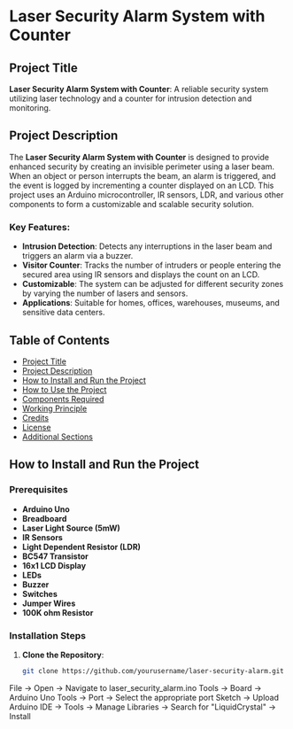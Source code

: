 # Laser Security Alarm System with Counter

## Project Title

**Laser Security Alarm System with Counter**: A reliable security system utilizing laser technology and a counter for intrusion detection and monitoring.

## Project Description

The **Laser Security Alarm System with Counter** is designed to provide enhanced security by creating an invisible perimeter using a laser beam. When an object or person interrupts the beam, an alarm is triggered, and the event is logged by incrementing a counter displayed on an LCD. This project uses an Arduino microcontroller, IR sensors, LDR, and various other components to form a customizable and scalable security solution.

### Key Features:
- **Intrusion Detection**: Detects any interruptions in the laser beam and triggers an alarm via a buzzer.
- **Visitor Counter**: Tracks the number of intruders or people entering the secured area using IR sensors and displays the count on an LCD.
- **Customizable**: The system can be adjusted for different security zones by varying the number of lasers and sensors.
- **Applications**: Suitable for homes, offices, warehouses, museums, and sensitive data centers.

## Table of Contents

- [Project Title](#project-title)
- [Project Description](#project-description)
- [How to Install and Run the Project](#how-to-install-and-run-the-project)
- [How to Use the Project](#how-to-use-the-project)
- [Components Required](#components-required)
- [Working Principle](#working-principle)
- [Credits](#credits)
- [License](#license)
- [Additional Sections](#additional-sections)

## How to Install and Run the Project

### Prerequisites

- **Arduino Uno**
- **Breadboard**
- **Laser Light Source (5mW)**
- **IR Sensors**
- **Light Dependent Resistor (LDR)**
- **BC547 Transistor**
- **16x1 LCD Display**
- **LEDs**
- **Buzzer**
- **Switches**
- **Jumper Wires**
- **100K ohm Resistor**

### Installation Steps

1. **Clone the Repository**:
   ```bash
   git clone https://github.com/yourusername/laser-security-alarm.git
File -> Open -> Navigate to laser_security_alarm.ino
Tools -> Board -> Arduino Uno
Tools -> Port -> Select the appropriate port
Sketch -> Upload
Arduino IDE -> Tools -> Manage Libraries -> Search for "LiquidCrystal" -> Install
